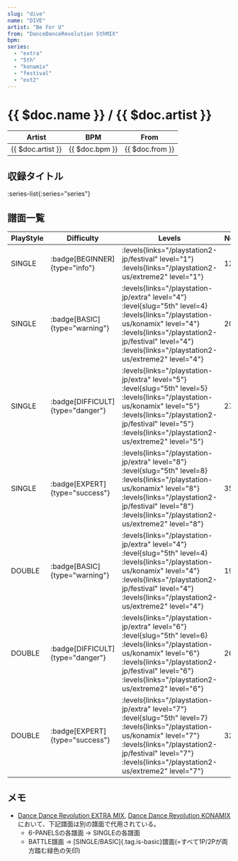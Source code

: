 ```yaml
---
slug: "dive"
name: "DIVE"
artist: "Be For U"
from: "DanceDanceRevolution 5thMIX"
bpm: 
series:
  - "extra"
  - "5th"
  - "konamix"
  - "festival"
  - "ext2"
---
```


# {{ $doc.name }} / {{ $doc.artist }}

|Artist|BPM|From|
|------|---|----|
|{{ $doc.artist }}|{{ $doc.bpm }}|{{ $doc.from }}|

## 収録タイトル

:series-list{:series="series"}

## 譜面一覧

|PlayStyle|Difficulty|Levels|Notes|Movie|
|---------|----------|------|-----|-----|
|SINGLE| :badge[BEGINNER]{type="info"}|<div class="field is-grouped is-grouped-multiline"> :levels{links="/playstation2-jp/festival" level="1"}  :levels{links="/playstation2-us/extreme2" level="1"}</div>|122/0||
|SINGLE| :badge[BASIC]{type="warning"}|<div class="field is-grouped is-grouped-multiline"> :levels{links="/playstation-jp/extra" level="4"} :level{slug="5th" level=4} :levels{links="/playstation-us/konamix" level="4"} :levels{links="/playstation2-jp/festival" level="4"}  :levels{links="/playstation2-us/extreme2" level="4"}</div>|204/0||
|SINGLE| :badge[DIFFICULT]{type="danger"}|<div class="field is-grouped is-grouped-multiline"> :levels{links="/playstation-jp/extra" level="5"} :level{slug="5th" level=5} :levels{links="/playstation-us/konamix" level="5"} :levels{links="/playstation2-jp/festival" level="5"}  :levels{links="/playstation2-us/extreme2" level="5"}</div>|272/0||
|SINGLE| :badge[EXPERT]{type="success"}|<div class="field is-grouped is-grouped-multiline"> :levels{links="/playstation-jp/extra" level="8"} :level{slug="5th" level=8} :levels{links="/playstation-us/konamix" level="8"} :levels{links="/playstation2-jp/festival" level="8"}  :levels{links="/playstation2-us/extreme2" level="8"}</div>|354/0||
|DOUBLE| :badge[BASIC]{type="warning"}|<div class="field is-grouped is-grouped-multiline"> :levels{links="/playstation-jp/extra" level="4"} :level{slug="5th" level=4} :levels{links="/playstation-us/konamix" level="4"} :levels{links="/playstation2-jp/festival" level="4"}  :levels{links="/playstation2-us/extreme2" level="4"}</div>|191/0||
|DOUBLE| :badge[DIFFICULT]{type="danger"}|<div class="field is-grouped is-grouped-multiline"> :levels{links="/playstation-jp/extra" level="6"} :level{slug="5th" level=6} :levels{links="/playstation-us/konamix" level="6"} :levels{links="/playstation2-jp/festival" level="6"}  :levels{links="/playstation2-us/extreme2" level="6"}</div>|268/0||
|DOUBLE| :badge[EXPERT]{type="success"}|<div class="field is-grouped is-grouped-multiline"> :levels{links="/playstation-jp/extra" level="7"} :level{slug="5th" level=7} :levels{links="/playstation-us/konamix" level="7"} :levels{links="/playstation2-jp/festival" level="7"}  :levels{links="/playstation2-us/extreme2" level="7"}</div>|322/0||

## メモ

- [Dance Dance Revolution EXTRA MIX](/series/extra), [Dance Dance Revolution KONAMIX](/series/konamix)において、下記譜面は別の譜面で代用されている。
  - 6-PANELSの各譜面 → SINGLEの各譜面
  - BATTLE譜面 → [SINGLE/BASIC]{.tag.is-basic}譜面(=すべて1P/2Pが両方踏む緑色の矢印)
